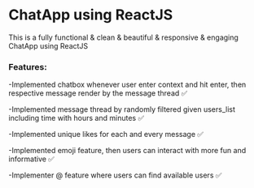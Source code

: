 # ChatApp using ReactJS
This is a fully functional & clean & beautiful & responsive & engaging ChatApp using ReactJS

### Features:
-Implemented chatbox whenever user enter context and hit enter, then respective message render by the message thread ✅

-Implemented message thread by randomly filtered given users_list including time with hours and minutes ✅

-Implemented unique likes for each and every message ✅

-Implemented emoji feature, then users can interact with more fun and informative ✅

-Implementer @ feature where users can find available users ✅

